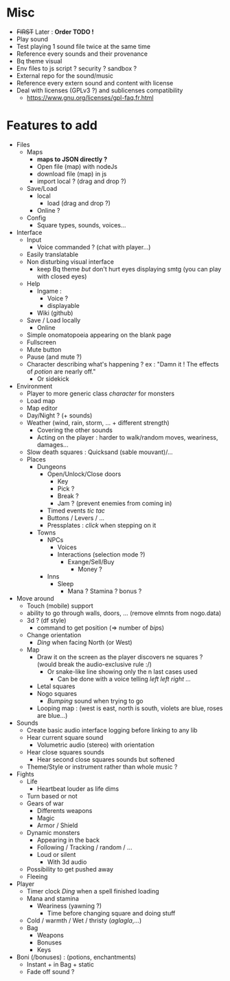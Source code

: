 Misc
====
* ~~FIRST~~ Later : **Order TODO !**
* Play sound
* Test playing 1 sound file twice at the same time
* Reference every sounds and their provenance
* Bq theme visual
* Env files to js script ? security ? sandbox ?
* External repo for the sound/music
* Reference every extern sound and content with license
* Deal with licenses (GPLv3 ?) and sublicenses compatibility
    * https://www.gnu.org/licenses/gpl-faq.fr.html

Features to add
===============
* Files
    * Maps
        * **maps to JSON directly ?**
        * Open file (map) with nodeJs
        * download file (map) in js
        * import local ? (drag and drop ?)
    * Save/Load
        * local
            * load (drag and drop ?)
        * Online ?
    * Config
        * Square types, sounds, voices...
* Interface
    * Input
        * Voice commanded ? (chat with player...)
    * Easily translatable
    * Non disturbing visual interface 
        * keep Bq theme *but*
            don't hurt eyes displaying smtg (you can play with closed eyes)
    * Help
        * Ingame :
            * Voice ?
            * displayable
        * Wiki (github)
    * Save / Load locally
        * Online
    * Simple onomatopoeia appearing on the blank page
    * Fullscreen
    * Mute button
    * Pause (and mute ?)
    * Character describing what's happening ?
        ex : "Damn it ! The effects of *potion* are nearly off."
        * Or sidekick
* Environment
    * Player to more generic class *character* for monsters
    * Load map
    * Map editor
    * Day/Night ? (+ sounds)
    * Weather (wind, rain, storm, ... + different strength)
        * Covering the other sounds
        * Acting on the player : harder to walk/random moves, weariness, damages...
    * Slow death squares : Quicksand (sable mouvant)/...
    * Places
        * Dungeons
            * Open/Unlock/Close doors
                * Key
                * Pick ?
                * Break ?
                * Jam ? (prevent enemies from coming in)
            * Timed events *tic tac*
            * Buttons / Levers / ...
            * Pressplates : *click* when stepping on it
        * Towns
            * NPCs
                * Voices
                * Interactions (selection mode ?)
                    * Exange/Sell/Buy
                        * Money ?
            * Inns
                * Sleep
                    * Mana ? Stamina ? bonus ?
* Move around
    * Touch (mobile) support
    * ability to go through walls, doors, ... (remove elmnts from nogo.data)
    * 3d ? (df style)
        * command to get position (=> number of *bip*s)
    * Change orientation
        * *Ding* when facing North (or West)
    * Map
        * Draw it on the screen as the player discovers ne squares ? (would break the audio-exclusive rule :/)
            * Or snake-like line showing only the n last cases used
                * Can be done with a voice telling *left left right ...*
        * Letal squares
        * Nogo squares
            * *Bumping* sound when trying to go
        * Looping map : (west is east, north is south, violets are blue, roses are blue...)
* Sounds
    * Create basic audio interface logging before linking to any lib
    * Hear current square sound
        * Volumetric audio (stereo) with orientation
    * Hear close squares sounds
        * Hear second close squares sounds but softened
    * Theme/Style or instrument rather than whole music ?
* Fights
    * Life
        * Heartbeat louder as life dims
    * Turn based or not
    * Gears of war
        * Differents weapons
        * Magic
        * Armor / Shield
    * Dynamic monsters
        * Appearing in the back
        * Following / Tracking / random / ...
        * Loud or silent
            * With 3d audio
    * Possibility to get pushed away
    * Fleeing
* Player
    * Timer clock *Ding* when a spell finished loading
    * Mana and stamina
        * Weariness (yawning ?)
            * Time before changing square and doing stuff
    * Cold / warmth / Wet / thristy (*aglagla*,...)
    * Bag
        * Weapons
        * Bonuses
        * Keys
* Boni (/bonuses) : (potions, enchantments)
    * Instant + in Bag + static
    * Fade off sound ?
